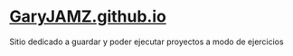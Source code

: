 # [GaryJAMZ.github.io](https://garyjamz.github.io/)

Sitio dedicado a guardar y poder ejecutar proyectos a modo de ejercicios
